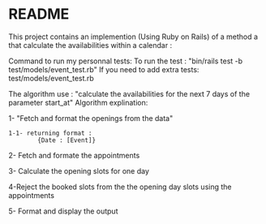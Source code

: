 # README

This project contains an implemention (Using Ruby on Rails) of a method a that calculate the availabilities within a calendar :


Command to run my personnal tests:
  To run the test : "bin/rails test -b test/models/event_test.rb"
If you need to add extra tests:
  test/models/event_test.rb

The algorithm use : "calculate the availabilities for the next 7 days of the parameter start_at"
Algorithm explination:


  1- "Fetch and format the openings from the data"

    1-1- returning format :
            {Date : [Event]}

  2- Fetch and formate the appointments

  3- Calculate the opening slots for one day

  4-Reject the booked slots from the the opening day slots using the appointments

  5- Format and display the output